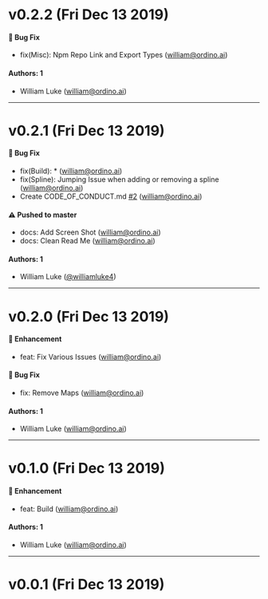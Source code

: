 # v0.2.2 (Fri Dec 13 2019)

#### 🐛  Bug Fix

- fix(Misc): Npm Repo Link and Export Types  (william@ordino.ai)

#### Authors: 1

- William Luke (william@ordino.ai)

---

# v0.2.1 (Fri Dec 13 2019)

#### 🐛  Bug Fix

- fix(Build): *  (william@ordino.ai)
- fix(Spline): Jumping Issue when adding or removing a spline  (william@ordino.ai)
- Create CODE_OF_CONDUCT.md [#2](https://github.com/williamluke4/Naph/pull/2) (william@ordino.ai)

#### ⚠️  Pushed to master

- docs: Add Screen Shot  (william@ordino.ai)
- docs: Clean Read Me  (william@ordino.ai)

#### Authors: 1

- William Luke ([@williamluke4](https://github.com/williamluke4))

---

# v0.2.0 (Fri Dec 13 2019)

#### 🚀  Enhancement

- feat: Fix Various Issues  (william@ordino.ai)

#### 🐛  Bug Fix

- fix: Remove Maps  (william@ordino.ai)

#### Authors: 1

- William Luke (william@ordino.ai)

---

# v0.1.0 (Fri Dec 13 2019)

#### 🚀  Enhancement

- feat: Build  (william@ordino.ai)

#### Authors: 1

- William Luke (william@ordino.ai)

---

# v0.0.1 (Fri Dec 13 2019)

